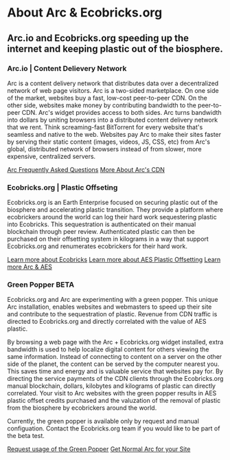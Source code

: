  <h1>About Arc & Ecobricks.org</h1>
 
 <h2>Arc.io and Ecobricks.org speeding up the internet and keeping plastic out of the biosphere.</h2>

<h3>Arc.io  |  Content Delievery Network</h3>
Arc is a content delivery network that distributes data over a decentralized network of web page visitors.  Arc is a two-sided marketplace. On one side of the market, websites buy a fast, low-cost peer-to-peer CDN. On the other side, websites make money by contributing bandwidth to the peer-to-peer CDN. Arc's widget provides access to both sides.  Arc turns bandwidth into dollars by uniting browsers into a distributed content delivery network that we rent. Think screaming-fast BitTorrent for every website that's seamless and native to the web. Websites pay Arc to make their sites faster by serving their static content (images, videos, JS, CSS, etc) from Arc's global, distributed network of browsers instead of from slower, more expensive, centralized servers.

<a href="http://arc.io/about/">Arc Frequently Asked Questions</a>
<a href="http://arc.io/cdn/">More About Arc's CDN</a>

<h3>Ecobricks.org | Plastic Offseting</h3>
Ecobricks.org is an Earth Enterprise focused on securing plastic out of the biosphere and accelerating plastic transition.  They provide a platform where ecobrickers around the world can log their hard work sequestering plastic into Ecobricks.  This sequestration is authenticated on their manual blockchain through peer review.  Authenticated plastic can then be purchased on their offsetting system in kilograms in a way that support Ecobricks.org and renumerates ecobrickers for their hard work.

<a href="http://ecobricks.org/ecobricks">Learn more about Ecobricks</a>
<a href="http://ecobricks.org/aes">Learn more about AES Plastic Offsetting</a>
<a href="http://ecobricks.org/faqs#arc">Learn more Arc & AES</a>

<h3>Green Popper BETA</h3>

Ecobricks.org and Arc are experimenting with a green popper.  This unique Arc installation, enables websites and webmasters to speed up their site and contribute to the sequestration of plastic.  Revenue from CDN traffic is directed to Ecobricks.org and directly correlated with the value of AES plastic.  

By browsing a web page with the Arc + Ecobricks.org widget installed, extra bandwidth is used to help localize digital content for others viewing the same information.  Instead of connecting to content on a server on the other side of the planet, the content can be served by the computer nearest you.  This saves time and energy and is valuable service that websites pay for.  By directing the service payments of the CDN clients through the Ecobricks.org manual blockchain, dollars, kilobytes and kilograms of plastic can directly correlated.  Your visit to Arc websites with the green popper results in AES plastic offset credits purchased and the valuzation of the removal of plastic from the biosphere by ecobrickers around the world.

Currently, the green popper is available only by request and manual configuation.  Contact the Ecobricks.org team if you would like to be part of the beta test.

<a href="http://ecobricks.org/contact">Request usage of the Green Popper</a>
<a href="http://ecobricks.org/contact">Get Normal Arc for your Site</a>
<br><br>






